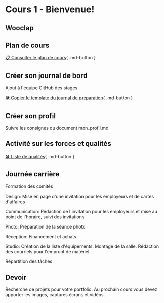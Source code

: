 # Cours 1 - Bienvenue! 
## Wooclap


## Plan de cours
 
[📋 Consulter le plan de cours](https://cmontmorency365-my.sharepoint.com/:b:/g/personal/lora_boisvert_cmontmorency_qc_ca/EUWwACJgnypNg84pk8frp5gB4ozDwHnxN9N1rCoDW1BLiA?e=rNFy0U){ .md-button }             

## Créer son journal de bord
Ajout à l'équipe GitHub des stages

[🛠️ Copier le template du journal de préparation](https://github.com/tim-montmorency-preparation-stage/modele_journal_preparation_stage){ .md-button }      


## Créer son profil     
Suivre les consignes du document mon_profil.md

      
## Activité sur les forces et qualités
[🛠️ Liste de qualités](https://cmontmorency365-my.sharepoint.com/:b:/g/personal/cgilbert_cmontmorency_qc_ca/Ed54y-OA4jxFnSB44R5Ndj4BQCngXKjkL_gyfl3BJK6NVw?e=lg0aOi){ .md-button }   

## Journée carrière     
Formation des comités     
<p>Design: Mise en page d'une invitation pour les employeurs et de cartes d'affaires</p>
<p>Communication: Rédaction de l'invitation pour les employeurs et mise au point de l'horaire, suivi des invitations</p>
<p>Photo: Préparation de la séance photo</p>
<p>Réception: Financement et achats</p>
<p>Studio: Création de la liste d'équipements. Montage de la salle. Rédaction des courriels pour l'emprunt de matériel.</p>

Répartition des tâches



## Devoir
Recherche de projets pour votre portfolio. Au prochain cours vous devez apporter les images, captures écrans et vidéos.
